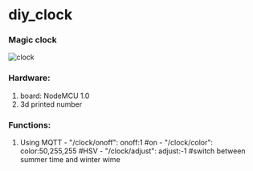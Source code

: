 # diy_clock
### Magic clock
![clock](doc/clock.jpg?raw=true "Magic clock")
### Hardware:
  1. board: NodeMCU 1.0
  2. 3d printed number
### Functions:
  1. Using MQTT 
    - "/clock/onoff": onoff:1 #on
    - "/clock/color": color:50,255,255 #HSV
    - "/clock/adjust": adjust:-1 #switch between summer time and winter wime
    
